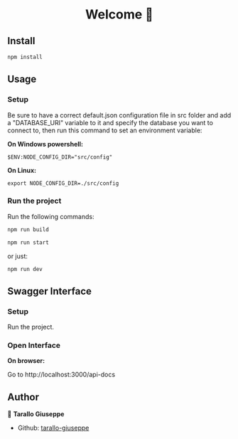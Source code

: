 <h1 align="center">Welcome 👋</h1>

## Install

```sh
npm install
```

## Usage

### Setup

Be sure to have a correct default.json configuration file in src folder and add a "DATABASE_URI" variable to it and specify the database you want to connect to, then run this command to set an environment variable:

**On Windows powershell:**

```shell
$ENV:NODE_CONFIG_DIR="src/config"
```

**On Linux:**

```shell
export NODE_CONFIG_DIR=./src/config
```

### Run the project

Run the following commands:

```sh
npm run build
```

```sh
npm run start
```

or just:

```sh
npm run dev
```

## Swagger Interface

### Setup

Run the project.

### Open Interface

**On browser:**

Go to http://localhost:3000/api-docs

## Author

👤 **Tarallo Giuseppe**

- Github: [tarallo-giuseppe](https://github.com/tarallo-giuseppe)
